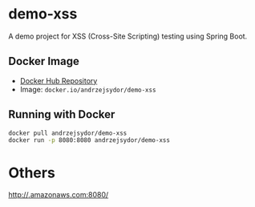 # demo-xss

A demo project for XSS (Cross-Site Scripting) testing using Spring Boot.

## Docker Image

- [Docker Hub Repository](https://hub.docker.com/repository/docker/andrzejsydor/demo-xss)
- Image: `docker.io/andrzejsydor/demo-xss`

## Running with Docker

```sh
docker pull andrzejsydor/demo-xss
docker run -p 8080:8080 andrzejsydor/demo-xss
```

# Others

[http://<elb>.amazonaws.com:8080/](http://<elb>.amazonaws.com:8080/)
